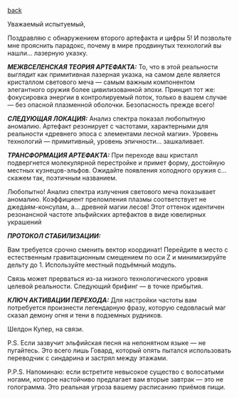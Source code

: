 [back](README.md)

Уважаемый испытуемый,

Поздравляю с обнаружением второго артефакта и цифры 5! И позвольте мне прояснить парадокс, почему в мире продвинутых технологий вы нашли... лазерную указку.

***МЕЖВСЕЛЕНСКАЯ ТЕОРИЯ АРТЕФАКТА:***
То, что в этой реальности выглядит как примитивная лазерная указка, на самом деле является кристаллом светового меча — самым важным компонентом элегантного оружия более цивилизованной эпохи. Принцип тот же: фокусировка энергии в контролируемый поток, только в вашем случае — без опасной плазменной оболочки. Безопасность прежде всего!

***СЛЕДУЮЩАЯ ЛОКАЦИЯ:***
Анализ спектра показал любопытную аномалию. Артефакт резонирует с частотами, характерными для реальности «древнего эпоса с элементами лесной магии». Уровень технологий — примитивный, уровень эпичности... зашкаливает.

***ТРАНСФОРМАЦИЯ АРТЕФАКТА:***
При переходе ваш кристалл подвергнется молекулярной перестройке и примет форму, достойную местных кузнецов-эльфов. Ожидайте появления холодного оружия с... скажем так, поэтичным названием.

Любопытно! Анализ спектра излучения светового меча показывает аномалию. Коэффициент преломления плазмы соответствует не джедаям-консулам, а... древней магии лесов! Этот оттенок идентичен резонансной частоте эльфийских артефактов в виде ювелирных украшений

***ПРОТОКОЛ СТАБИЛИЗАЦИИ:***

Вам требуется срочно сменить вектор координат! Перейдите в место с естественным гравитационным смещением по оси Z и минимизируйте дельту до 1. Используйте местный подъёмный модуль.

Связь может прерваться из-за низкого технологического уровня целевой реальности. Следующий брифинг — в точке прибытия.

***КЛЮЧ АКТИВАЦИИ ПЕРЕХОДА:***
Для настройки частоты вам потребуется произнести легендарную фразу, которую седовласый маг сказал демону огня и тени в подземных рудников. 

Шелдон Купер, на связи. 

P.S. Если зазвучит эльфийская песня на непонятном языке — не пугайтесь. Это всего лишь Говард, который опять пытался использовать переводчик с синдарина и застрял между этажами.

P.P.S. Напоминаю: если встретите невысокое существо с волосатыми ногами, которое настойчиво предлагает вам вторые завтрак — это не голограмма. Это реальная угроза вашему расписанию приёмов пищи.

